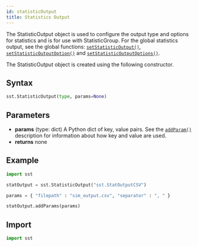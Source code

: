 ```yaml
---
id: statisticOutput
title: Statistics Output
---
```


<!---
SAND2022-6843 O
Source: sst-documentation/manuals/python
--->

The StatisticOutput object is used to configure the output type and options for statistics and is for use with StatisticGroup. For the global statistics output, see the global functions:
[`setStatisticOutput()`](../setStatisticOutput), 
[`setStatisticOutputOption()`](../setStatisticOutputOption) and 
[`setStatisticOutputOptions()`](../setStatisticOutputOptions). 

The StatisticOutput object is created using the following constructor.


## Syntax
```python
sst.StatisticOutput(type, params=None)
```

## Parameters
* **params** (type: dict) A Python dict of key, value pairs. 
See the [`addParam()`](addParam) description for information about how key and value are used. 
* **returns** none


## Example

```python
import sst

statOutput = sst.StatisticOutput("sst.StatOutputCSV")

params = { "filepath" : "sim_output.csv", "separator" : ", " }

statOutput.addParams(params)
```

## Import
```python
import sst
```
